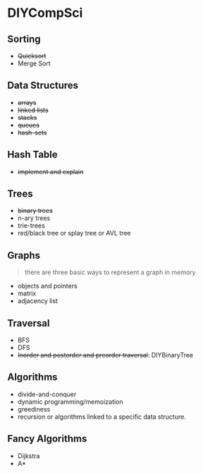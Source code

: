 # DIYCompSci

## Sorting
- ~~Quicksort~~
- Merge Sort

## Data Structures
- ~~arrays~~
- ~~linked lists~~
- ~~stacks~~
- ~~queues~~
- ~~hash-sets~~

## Hash Table
- ~~implement and explain~~

## Trees
- ~~binary trees~~
- n-ary trees
- trie-trees
- red/black tree or splay tree or AVL tree

## Graphs
> there are three basic ways to represent a graph in memory

- objects and pointers
- matrix
- adjacency list

## Traversal
- BFS
- DFS
- ~~Inorder and postorder and preorder traversal~~: DIYBinaryTree

## Algorithms
- divide-and-conquer
- dynamic programming/memoization
- greediness
- recursion or algorithms linked to a specific data structure. 

## Fancy Algorithms
- Dijkstra
- A*


